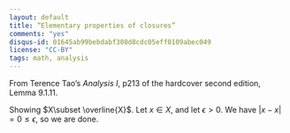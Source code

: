 ```yaml
---
layout: default
title: “Elementary properties of closures”
comments: "yes"
disqus-id: 01645ab99bebdabf308d8cdc05eff0109abec049
license: "CC-BY"
tags: math, analysis
---
```


From Terence Tao’s *Analysis I*, p213 of the hardcover second edition, Lemma 9.1.11.

Showing $X\subset \overline{X}$. Let $x\in X$, and let $\epsilon >0$. We have $\left|{x-x}\right| = 0 \leq \epsilon$, so we are done.
